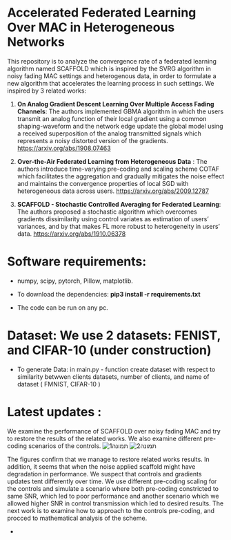 # Accelerated Federated Learning Over MAC in Heterogeneous Networks


This repository is to analyze the convergence rate of a federated learning algorithm named SCAFFOLD which is inspired by the SVRG algorithm in noisy fading MAC settings and heterogenous data, in order to formulate a new algorithm that accelerates the learning process in such settings.  We inspired by 3 related works:

1.	**On Analog Gradient Descent Learning Over Multiple Access Fading Channels**:
The authors implemented GBMA algorithm in which the users transmit an analog function of their local gradient using a common shaping-waveform and the network edge update the global model using a received superposition of the analog transmitted signals which represents a noisy distorted version of the gradients.
https://arxiv.org/abs/1908.07463

2.	**Over-the-Air Federated Learning from Heterogeneous Data** :
The authors introduce time-varying pre-coding and scaling scheme COTAF which facilitates the aggregation and gradually mitigates the noise effect and maintains the convergence properties of local SGD with heterogeneous data across users.
https://arxiv.org/abs/2009.12787

3.	**SCAFFOLD - Stochastic Controlled Averaging for Federated Learning**:
The authors proposed a stochastic algorithm which overcomes gradients dissimilarity using control variates as estimation of users’ variances, and by that makes FL more robust to heterogeneity in users’ data.
https://arxiv.org/abs/1910.06378

# Software requirements:
- numpy, scipy, pytorch, Pillow, matplotlib.

- To download the dependencies: **pip3 install -r requirements.txt**

- The code can be run on any pc.

# Dataset: We use 2 datasets: FENIST, and CIFAR-10 (under construction)

- To generate Data: in main.py - function create dataset with respect to similarity betwwen clients datasets, number of clients, and name of dataset ( FMNIST, CIFAR-10 )

# Latest updates : 
We examine the performance of SCAFFOLD over noisy fading MAC and try to restore the results of the related works.
 We also examine different pre-coding scenarios of the controls.
 ![תמונה1](https://user-images.githubusercontent.com/72392859/110620699-ff6d4100-81a1-11eb-9994-459beeffad2a.png)
![תמונה2](https://user-images.githubusercontent.com/72392859/110620704-01370480-81a2-11eb-8687-f8b726de770d.png)

The figures confirm that we manage to restore related works results. In addition, it seems that when the noise applied scaffold might have degradation in performance. We suspect that controls and gradients updates tent differently over time. We use different pre-coding scaling for the controls and simulate a scenario where both pre-coding constricted to same SNR, which led to poor performance and another scenario which we allowed higher SNR in control transmission which led to desired results.
The next work is to examine how to approach to the controls pre-coding, and procced to mathematical analysis of the scheme.


-
